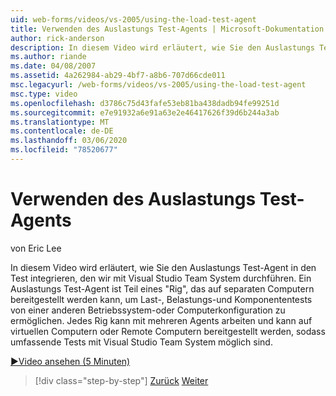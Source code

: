 ```yaml
---
uid: web-forms/videos/vs-2005/using-the-load-test-agent
title: Verwenden des Auslastungs Test-Agents | Microsoft-Dokumentation
author: rick-anderson
description: In diesem Video wird erläutert, wie Sie den Auslastungs Test-Agent in den Test integrieren, den wir mit Visual Studio Team System durchführen. Ein Auslastungs Test-Agent ist Teil von "...
ms.author: riande
ms.date: 04/08/2007
ms.assetid: 4a262984-ab29-4bf7-a8b6-707d66cde011
msc.legacyurl: /web-forms/videos/vs-2005/using-the-load-test-agent
msc.type: video
ms.openlocfilehash: d3786c75d43fafe53eb81ba438dadb94fe99251d
ms.sourcegitcommit: e7e91932a6e91a63e2e46417626f39d6b244a3ab
ms.translationtype: MT
ms.contentlocale: de-DE
ms.lasthandoff: 03/06/2020
ms.locfileid: "78520677"
---
```

# <a name="using-the-load-test-agent"></a>Verwenden des Auslastungs Test-Agents

von Eric Lee

In diesem Video wird erläutert, wie Sie den Auslastungs Test-Agent in den Test integrieren, den wir mit Visual Studio Team System durchführen. Ein Auslastungs Test-Agent ist Teil eines "Rig", das auf separaten Computern bereitgestellt werden kann, um Last-, Belastungs-und Komponententests von einer anderen Betriebssystem-oder Computerkonfiguration zu ermöglichen. Jedes Rig kann mit mehreren Agents arbeiten und kann auf virtuellen Computern oder Remote Computern bereitgestellt werden, sodass umfassende Tests mit Visual Studio Team System möglich sind.

[&#9654;Video ansehen (5 Minuten)](https://channel9.msdn.com/Blogs/ASP-NET-Site-Videos/using-the-load-test-agent)

> [!div class="step-by-step"]
> [Zurück](the-effects-of-caching.md)
> [Weiter](the-effects-of-viewstate.md)
